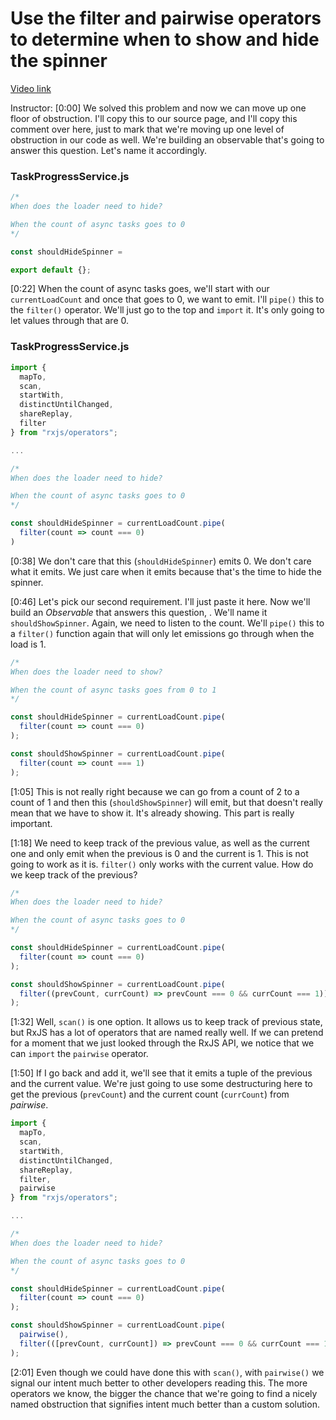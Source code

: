 # Use the filter and pairwise operators to determine when to show and hide the spinner

[Video link](https://www.egghead.io/lessons/egghead-use-the-filter-and-pairwise-operators-to-determine-when-to-show-and-hide-the-spinner)

Instructor: [0:00] We solved this problem and now we can move up one floor of obstruction. I'll copy this to our source page, and I'll copy this comment over here, just to mark that we're moving up one level of obstruction in our code as well. We're building an observable that's going to answer this question. Let's name it accordingly.

### TaskProgressService.js
```js
/*
When does the loader need to hide?

When the count of async tasks goes to 0
*/

const shouldHideSpinner = 

export default {};
```

[0:22] When the count of async tasks goes, we'll start with our `currentLoadCount` and once that goes to 0, we want to emit. I'll `pipe()` this to the `filter()` operator. We'll just go to the top and `import` it. It's only going to let values through that are 0.

### TaskProgressService.js
```js
import {
  mapTo,
  scan,
  startWith,
  distinctUntilChanged,
  shareReplay,
  filter
} from "rxjs/operators";

...

/*
When does the loader need to hide?

When the count of async tasks goes to 0
*/

const shouldHideSpinner = currentLoadCount.pipe(
  filter(count => count === 0)
)
```

[0:38] We don't care that this (`shouldHideSpinner`) emits 0. We don't care what it emits. We just care when it emits because that's the time to hide the spinner.

[0:46] Let's pick our second requirement. I'll just paste it here. Now we'll build an *Observable* that answers this question, . We'll name it `shouldShowSpinner`. Again, we need to listen to the count. We'll `pipe()` this to a `filter()` function again that will only let emissions go through when the load is 1.

```js
/*
When does the loader need to show?

When the count of async tasks goes from 0 to 1
*/

const shouldHideSpinner = currentLoadCount.pipe(
  filter(count => count === 0)
);

const shouldShowSpinner = currentLoadCount.pipe(
  filter(count => count === 1)
);
```

[1:05] This is not really right because we can go from a count of 2 to a count of 1 and then this (`shouldShowSpinner`) will emit, but that doesn't really mean that we have to show it. It's already showing. This part is really important.

[1:18] We need to keep track of the previous value, as well as the current one and only emit when the previous is 0 and the current is 1. This is not going to work as it is. `filter()` only works with the current value. How do we keep track of the previous?

```js
/*
When does the loader need to hide?

When the count of async tasks goes to 0
*/

const shouldHideSpinner = currentLoadCount.pipe(
  filter(count => count === 0)
);

const shouldShowSpinner = currentLoadCount.pipe(
  filter((prevCount, currCount) => prevCount === 0 && currCount === 1))
);
```

[1:32] Well, `scan()` is one option. It allows us to keep track of previous state, but RxJS has a lot of operators that are named really well. If we can pretend for a moment that we just looked through the RxJS API, we notice that we can `import` the `pairwise` operator.

[1:50] If I go back and add it, we'll see that it emits a tuple of the previous and the current value. We're just going to use some destructuring here to get the previous (`prevCount`) and the current count (`currCount`) from *pairwise*.

```js
import {
  mapTo,
  scan,
  startWith,
  distinctUntilChanged,
  shareReplay,
  filter,
  pairwise
} from "rxjs/operators";

...

/*
When does the loader need to hide?

When the count of async tasks goes to 0
*/

const shouldHideSpinner = currentLoadCount.pipe(
  filter(count => count === 0)
);

const shouldShowSpinner = currentLoadCount.pipe(
  pairwise(),
  filter(([prevCount, currCount]) => prevCount === 0 && currCount === 1))
);
```

[2:01] Even though we could have done this with `scan()`, with `pairwise()` we signal our intent much better to other developers reading this. The more operators we know, the bigger the chance that we're going to find a nicely named obstruction that signifies intent much better than a custom solution.